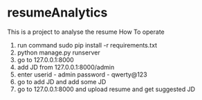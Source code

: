 # resumeAnalytics
This is a project to analyse the resume
How To operate
1. run command sudo pip install -r requirements.txt
2. python manage.py runserver
3. go to 127.0.0.1:8000
4. add JD from 127.0.0.1:8000/admin
5. enter userid - admin password - qwerty@123
6. go to add JD and add some JD
7. go to 127.0.0.1:8000 and upload resume and get suggested JD
